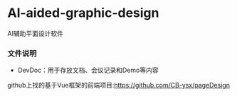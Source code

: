 # AI-aided-graphic-design
AI辅助平面设计软件



### 文件说明

+ DevDoc：用于存放文档、会议记录和Demo等内容

github上找的基于Vue框架的前端项目:https://github.com/CB-ysx/pageDesign

